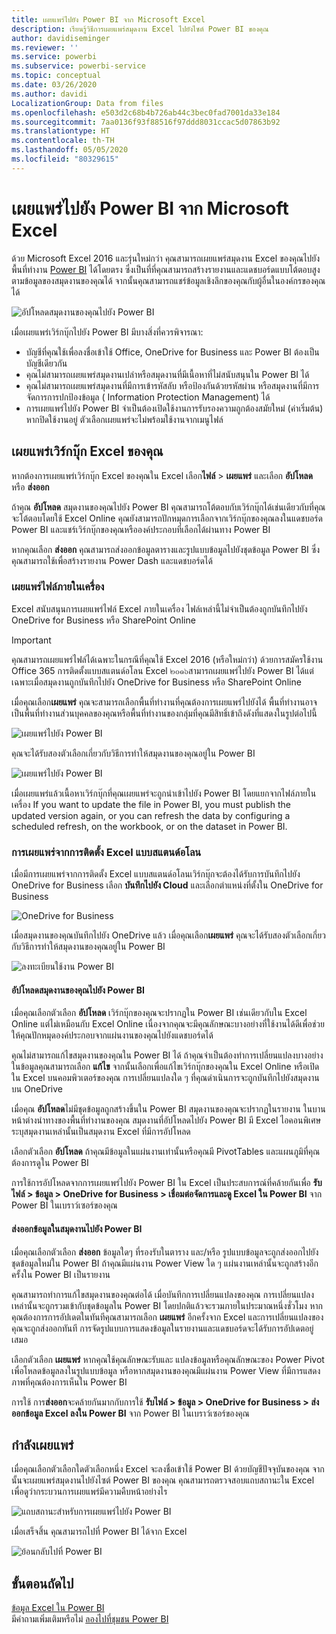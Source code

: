 ```yaml
---
title: เผยแพร่ไปยัง Power BI จาก Microsoft Excel
description: เรียนรู้วิธีการเผยแพร่สมุดงาน Excel ไปยังไซต์ Power BI ของคุณ
author: davidiseminger
ms.reviewer: ''
ms.service: powerbi
ms.subservice: powerbi-service
ms.topic: conceptual
ms.date: 03/26/2020
ms.author: davidi
LocalizationGroup: Data from files
ms.openlocfilehash: e503d2c68b4b726ab44c3bec0fad7001da33e184
ms.sourcegitcommit: 7aa0136f93f88516f97ddd8031ccac5d07863b92
ms.translationtype: HT
ms.contentlocale: th-TH
ms.lasthandoff: 05/05/2020
ms.locfileid: "80329615"
---
```

# <a name="publish-to-power-bi-from-microsoft-excel"></a>เผยแพร่ไปยัง Power BI จาก Microsoft Excel
ด้วย Microsoft Excel 2016 และรุ่นใหม่กว่า คุณสามารถเผยแพร่สมุดงาน Excel ของคุณไปยังพื้นที่ทำงาน [Power BI](https://powerbi.microsoft.com) ได้โดยตรง ซึ่งเป็นที่ที่คุณสามารถสร้างรายงานและแดชบอร์ดแบบโต้ตอบสูงตามข้อมูลของสมุดงานของคุณได้ จากนั้นคุณสามารถแชร์ข้อมูลเชิงลึกของคุณกับผู้อื่นในองค์กรของคุณได้

![อัปโหลดสมุดงานของคุณไปยัง Power BI](media/service-publish-from-excel/pbi_uploadexport2.png)

เมื่อเผยแพร่เวิร์กบุ๊กไปยัง Power BI มีบางสิ่งที่ควรพิจารณา:

* บัญชีที่คุณใช้เพื่อลงชื่อเข้าใช้ Office, OneDrive for Business และ Power BI ต้องเป็นบัญชีเดียวกัน
* คุณไม่สามารถเผยแพร่สมุดงานเปล่าหรือสมุดงานที่มีเนื้อหาที่ไม่สนับสนุนใน Power BI ได้
* คุณไม่สามารถเผยแพร่สมุดงานที่มีการเข้ารหัสลับ หรือป้องกันด้วยรหัสผ่าน หรือสมุดงานที่มีการจัดการการปกป้องข้อมูล ( Information Protection Management) ได้
* การเผยแพร่ไปยัง Power BI จำเป็นต้องเปิดใช้งานการรับรองความถูกต้องสมัยใหม่ (ค่าเริ่มต้น) หากปิดใช้งานอยู่ ตัวเลือกเผยแพร่จะไม่พร้อมใช้งานจากเมนูไฟล์

## <a name="publish-your-excel-workbook"></a>เผยแพร่เวิร์กบุ๊ก Excel ของคุณ
หากต้องการเผยแพร่เวิร์กบุ๊ก Excel ของคุณใน Excel เลือก**ไฟล์**  > **เผยแพร่** และเลือก **อัปโหลด** หรือ **ส่งออก**

ถ้าคุณ **อัปโหลด** สมุดงานของคุณไปยัง Power BI คุณสามารถโต้ตอบกับเวิร์กบุ๊กได้เช่นเดียวกับที่คุณจะโต้ตอบโดยใช้ Excel Online คุณยังสามารถปักหมุดการเลือกจากเวิร์กบุ๊กของคุณลงในแดชบอร์ด Power BI และแชร์เวิร์กบุ๊กของคุณหรือองค์ประกอบที่เลือกได้ผ่านทาง Power BI

หากคุณเลือก **ส่งออก** คุณสามารถส่งออกข้อมูลตารางและรูปแบบข้อมูลไปยังชุดข้อมูล Power BI ซึ่งคุณสามารถใช้เพื่อสร้างรายงาน Power Dash และแดชบอร์ดได้


### <a name="local-file-publishing"></a>เผยแพร่ไฟล์ภายในเครื่อง
Excel สนับสนุนการเผยแพร่ไฟล์ Excel ภายในเครื่อง ไฟล์เหล่านี้ไม่จำเป็นต้องถูกบันทึกไปยัง OneDrive for Business หรือ SharePoint Online

> [!IMPORTANT]
> คุณสามารถเผยแพร่ไฟล์ได้เฉพาะในกรณีที่คุณใช้ Excel 2016 (หรือใหม่กว่า) ด้วยการสมัครใช้งาน Office 365 การติดตั้งแบบสแตนด์อโลน Excel ๒๐๑๖สามารถเผยแพร่ไปยัง Power BI ได้แต่เฉพาะเมื่อสมุดงานถูกบันทึกไปยัง OneDrive for Business หรือ SharePoint Online
> 

เมื่อคุณเลือก**เผยแพร่** คุณจะสามารถเลือกพื้นที่ทำงานที่คุณต้องการเผยแพร่ไปยังได้ พื้นที่ทำงานอาจเป็นพื้นที่ทำงานส่วนบุคคลของคุณหรือพื้นที่ทำงานของกลุ่มที่คุณมีสิทธิ์เข้าถึงดังที่แสดงในรูปต่อไปนี้

![เผยแพร่ไปยัง Power BI](media/service-publish-from-excel/pbi_choose_workspace.png)

คุณจะได้รับสองตัวเลือกเกี่ยวกับวิธีการทำให้สมุดงานของคุณอยู่ใน Power BI

![เผยแพร่ไปยัง Power BI](media/service-publish-from-excel/pbi_uploadexport3.png)

เมื่อเผยแพร่แล้วเนื้อหาเวิร์กบุ๊กที่คุณเผยแพร่จะถูกนำเข้าไปยัง Power BI โดยแยกจากไฟล์ภายในเครื่อง If you want to update the file in Power BI, you must publish the updated version again, or you can refresh the data by configuring a scheduled refresh, on the workbook, or on the dataset in Power BI.

### <a name="publishing-from-a-standalone-excel-installation"></a>การเผยแพร่จากการติดตั้ง Excel แบบสแตนด์อโลน
เมื่อมีการเผยแพร่จากการติดตั้ง Excel แบบสแตนด์อโลนเวิร์กบุ๊กจะต้องได้รับการบันทึกไปยัง OneDrive for Business เลือก **บันทึกไปยัง Cloud** และเลือกตำแหน่งที่ตั้งใน OneDrive for Business

![OneDrive for Business](media/service-publish-from-excel/pbi_savetoonedrive2.png)

เมื่อสมุดงานของคุณบันทึกไปยัง OneDrive แล้ว เมื่อคุณเลือก**เผยแพร่** คุณจะได้รับสองตัวเลือกเกี่ยวกับวิธีการทำให้สมุดงานของคุณอยู่ใน Power BI

![ลงทะเบียนใช้งาน Power BI](media/service-publish-from-excel/pbi_uploadexport2.png)

#### <a name="upload-your-workbook-to-power-bi"></a>อัปโหลดสมุดงานของคุณไปยัง Power BI
เมื่อคุณเลือกตัวเลือก **อัปโหลด** เวิร์กบุ๊กของคุณจะปรากฏใน Power BI เช่นเดียวกับใน Excel Online แต่ไม่เหมือนกับ Excel Online เนื่องจากคุณจะมีคุณลักษณะบางอย่างที่ใช้งานได้ดีเพื่อช่วยให้คุณปักหมุดองค์ประกอบจากแผ่นงานของคุณไปยังแดชบอร์ดได้

คุณไม่สามารถแก้ไขสมุดงานของคุณใน Power BI ได้ ถ้าคุณจำเป็นต้องทำการเปลี่ยนแปลงบางอย่างในข้อมูลคุณสามารถเลือก **แก้ไข** จากนั้นเลือกเพื่อแก้ไขเวิร์กบุ๊กของคุณใน Excel Online หรือเปิดใน Excel บนคอมพิวเตอร์ของคุณ การเปลี่ยนแปลงใด ๆ ที่คุณดำเนินการจะถูกบันทึกไปยังสมุดงานบน OneDrive

เมื่อคุณ **อัปโหลด**ไม่มีชุดข้อมูลถูกสร้างขึ้นใน Power BI สมุดงานของคุณจะปรากฏในรายงาน ในบานหน้าต่างนำทางของพื้นที่ทำงานของคุณ สมุดงานที่อัปโหลดไปยัง Power BI มี Excel ไอคอนพิเศษ ระบุสมุดงานเหล่านั้นเป็นสมุดงาน Excel ที่มีการอัปโหลด

เลือกตัวเลือก **อัปโหลด** ถ้าคุณมีข้อมูลในแผ่นงานเท่านั้นหรือคุณมี PivotTables และแผนภูมิที่คุณต้องการดูใน Power BI

การใช้การอัปโหลดจากการเผยแพร่ไปยัง Power BI ใน Excel เป็นประสบการณ์ที่คล้ายกันเพื่อ **รับไฟล์ > ข้อมูล > OneDrive for Business > เชื่อมต่อจัดการและดู Excel ใน Power BI** จาก Power BI ในเบราว์เซอร์ของคุณ

#### <a name="export-workbook-data-to-power-bi"></a>ส่งออกข้อมูลในสมุดงานไปยัง Power BI
เมื่อคุณเลือกตัวเลือก **ส่งออก** ข้อมูลใดๆ ที่รองรับในตาราง และ/หรือ รูปแบบข้อมูลจะถูกส่งออกไปยังชุดข้อมูลใหม่ใน Power BI ถ้าคุณมีแผ่นงาน Power View ใด ๆ แผ่นงานเหล่านั้นจะถูกสร้างอีกครั้งใน Power BI เป็นรายงาน

คุณสามารถทำการแก้ไขสมุดงานของคุณต่อได้ เมื่อบันทึกการเปลี่ยนแปลงของคุณ การเปลี่ยนแปลงเหล่านั้นจะถูกรวมเข้ากับชุดข้อมูลใน Power BI โดยปกติแล้วจะรวมภายในประมาณหนึ่งชั่วโมง หากคุณต้องการการอัปเดตในทันทีคุณสามารถเลือก **เผยแพร่** อีกครั้งจาก Excel และการเปลี่ยนแปลงของคุณจะถูกส่งออกทันที การจัดรูปแบบการแสดงข้อมูลในรายงานและแดชบอร์ดจะได้รับการอัปเดตอยู่เสมอ

เลือกตัวเลือก **เผยแพร่** หากคุณใช้คุณลักษณะรับและ แปลงข้อมูลหรือคุณลักษณะของ Power Pivot เพื่อโหลดข้อมูลลงในรูปแบบข้อมูล หรือหากสมุดงานของคุณมีแผ่นงาน Power View ที่มีการแสดงภาพที่คุณต้องการเห็นใน Power BI 

การใช้ การ**ส่งออก**จะคล้ายกันมากกับการใช้ **รับไฟล์ > ข้อมูล > OneDrive for Business > ส่งออกข้อมูล Excel ลงใน Power BI** จาก Power BI ในเบราว์เซอร์ของคุณ

## <a name="publishing"></a>กำลังเผยแพร่
เมื่อคุณเลือกตัวเลือกใดตัวเลือกหนึ่ง Excel จะลงชื่อเข้าใช้ Power BI ด้วยบัญชีปัจจุบันของคุณ จากนั้นจะเผยแพร่สมุดงานไปยังไซต์ Power BI ของคุณ คุณสามารถตรวจสอบแถบสถานะใน Excel เพื่อดูว่ากระบวนการเผยแพร่มีความคืบหน้าอย่างไร

![แถบสถานะสำหรับการเผยแพร่ไปยัง Power BI](media/service-publish-from-excel/pbi_publishingstatus.png)

เมื่อเสร็จสิ้น คุณสามารถไปที่ Power BI ได้จาก Excel

![ย้อนกลับไปที่ Power BI](media/service-publish-from-excel/pbi_gotopbi.png)

## <a name="next-steps"></a>ขั้นตอนถัดไป
[ข้อมูล Excel ใน Power BI](service-excel-workbook-files.md)  
มีคำถามเพิ่มเติมหรือไม่ [ลองไปที่ชุมชน Power BI](https://community.powerbi.com/)

